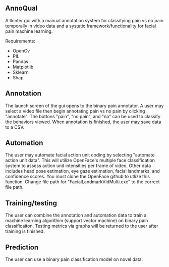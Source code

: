 ## AnnoQual
A tkinter gui with a manual annotation system for classifying pain vs no pain temporally in video data and a systatic framework/functionality for facial pain machine learning.

Requirements:
- OpenCv
- PIL
- Pandas
- Matplotlib
- Sklearn
- Shap

## Annotation 
The launch screen of the gui opens to the binary pain annotator. A user may select a video file then begin annotating pain vs no pain by clicking "annotate". The buttons "pain", "no pain", and "na" can be used to classify the behaviors viewed. When annotation is finished, the user may save data to a CSV.

## Automation
The user may automate facial action unit coding by selecting "automate action unit data". This will utilize OpenFace's multiple face classification system to assess action unit intensities per frame of video. Other data includes head pose estimation, eye gaze estimation, facial landmarks, and confidence scores. You must clone the OpenFace github to utlize this function. Change file path for "FacialLandmarkVidMulti.exe" to the correct file path.

## Training/testing
The user can combine the annotation and automation data to train a machine learning algorithim (support vector machine) on binary pain classificaiton. Testing metrics via graphs will be returned to the user after training is finished. 

## Prediction
The user can use a binary pain classification model on novel data.


